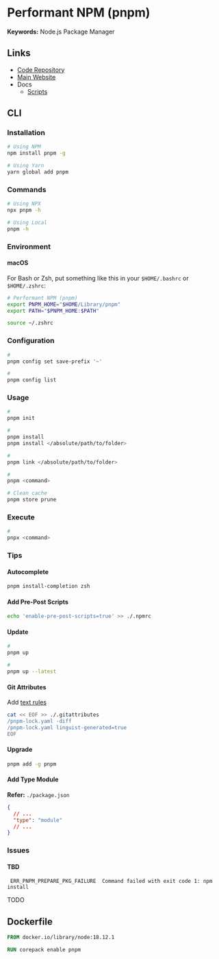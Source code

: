 # Performant NPM (pnpm)

<!--
https://github.com/antribute/open-source

shared-workspace-lockfile=false
-->

**Keywords:** Node.js Package Manager

## Links

- [Code Repository](https://github.com/pnpm/pnpm)
- [Main Website](https://pnpm.io/)
- Docs
  - [Scripts](https://pnpm.io/scripts)

## CLI

### Installation

```sh
# Using NPM
npm install pnpm -g

# Using Yarn
yarn global add pnpm
```

### Commands

```sh
# Using NPX
npx pnpm -h

# Using Local
pnpm -h
```

### Environment

#### macOS

For Bash or Zsh, put something like this in your `$HOME/.bashrc` or `$HOME/.zshrc`:

```sh
# Performant NPM (pnpm)
export PNPM_HOME="$HOME/Library/pnpm"
export PATH="$PNPM_HOME:$PATH"
```

```sh
source ~/.zshrc
```

### Configuration

```sh
#
pnpm config set save-prefix '~'

#
pnpm config list
```

### Usage

```sh
#
pnpm init

#
pnpm install
pnpm install </absolute/path/to/folder>

#
pnpm link </absolute/path/to/folder>

#
pnpm <command>

# Clean cache
pnpm store prune
```

<!--
pnpm prune

pnpm --filter <package-name> <command>

pnpm add --filter shared-ui typescript -D
pnpm add shared-ui --filter my-remix-app --workspace

pnpm run -r build
pnpm run --parallel -r build
-->

### Execute

```sh
#
pnpx <command>
```

### Tips

#### Autocomplete

```sh
pnpm install-completion zsh
```

#### Add Pre-Post Scripts

```sh
echo 'enable-pre-post-scripts=true' >> ./.npmrc
```

#### Update

```sh
#
pnpm up

#
pnpm up --latest
```

#### Git Attributes

Add [text rules](/gitattributes.md#text)

```sh
cat << EOF >> ./.gitattributes
/pnpm-lock.yaml -diff
/pnpm-lock.yaml linguist-generated=true
EOF
```

#### Upgrade

```sh
pnpm add -g pnpm
```

#### Add Type Module

**Refer:** `./package.json`

```json
{
  // ...
  "type": "module"
  // ...
}
```

### Issues

#### TBD

```log
 ERR_PNPM_PREPARE_PKG_FAILURE  Command failed with exit code 1: npm install
```

TODO

## Dockerfile

```Dockerfile
FROM docker.io/library/node:18.12.1

RUN corepack enable pnpm
```
